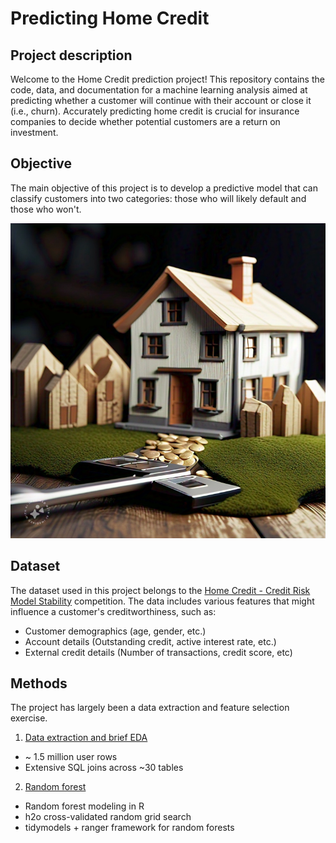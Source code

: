 # Predicting Home Credit

## Project description

Welcome to the Home Credit prediction project! This repository contains the code, data, and documentation for a machine learning analysis aimed at predicting whether a customer will continue with their account or close it (i.e., churn). Accurately predicting home credit is crucial for insurance companies to decide whether potential customers are a return on investment.

## Objective

The main objective of this project is to develop a predictive model that can classify customers into two categories: those who will likely default and those who won't. 

![Home Credit](assets/homecredit.jpeg)

## Dataset

The dataset used in this project belongs to the [Home Credit - Credit Risk Model Stability](https://www.kaggle.com/competitions/home-credit-credit-risk-model-stability/overview) competition. The data includes various features that might influence a customer's creditworthiness, such as:

- Customer demographics (age, gender, etc.)
- Account details (Outstanding credit, active interest rate, etc.)
- External credit details (Number of transactions, credit score, etc)

## Methods

The project has largely been a data extraction and feature selection exercise. 
1. [Data extraction and brief EDA](Extract_EDA.md)
- ~ 1.5 million user rows
- Extensive SQL joins across ~30 tables
2. [Random forest](RandomForest.md)
- Random forest modeling in R
- h2o cross-validated random grid search
- tidymodels + ranger framework for random forests

